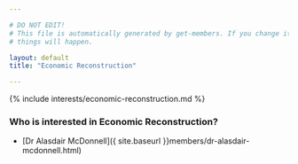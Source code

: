 ```yaml
---

# DO NOT EDIT!
# This file is automatically generated by get-members. If you change it, bad
# things will happen.

layout: default
title: "Economic Reconstruction"

---
```


{% include interests/economic-reconstruction.md %}

### Who is interested in Economic Reconstruction?


* [Dr Alasdair McDonnell]({ site.baseurl }}members/dr-alasdair-mcdonnell.html)
